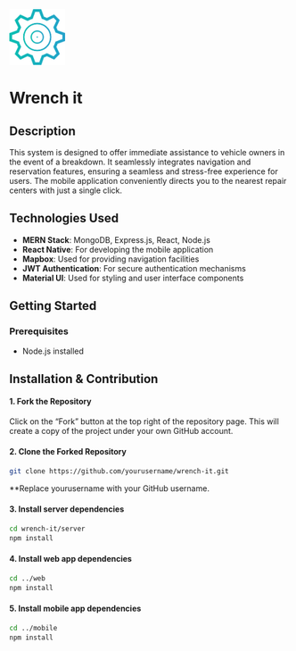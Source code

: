 <img src="web/src/assets/wrenchit.png" width="100" height="100" /> 

# Wrench it




## Description

This system is designed to offer immediate assistance to vehicle owners in the event of a breakdown. It seamlessly integrates navigation and reservation features, ensuring a seamless and stress-free experience for users. The mobile application conveniently directs you to the nearest repair centers with just a single click.

## Technologies Used

- **MERN Stack**: MongoDB, Express.js, React, Node.js
- **React Native**: For developing the mobile application
- **Mapbox**: Used for providing navigation facilities
- **JWT Authentication**: For secure authentication mechanisms
- **Material UI**: Used for styling and user interface components

## Getting Started

### Prerequisites

- Node.js installed

## Installation & Contribution
#### 1. Fork the Repository
Click on the “Fork” button at the top right of the repository page. This will create a copy of the project under your own GitHub account.
#### 2. Clone the Forked Repository

```bash
git clone https://github.com/yourusername/wrench-it.git
```
**Replace yourusername with your GitHub username.


#### 3. Install server dependencies

```bash
cd wrench-it/server
npm install
```

#### 4. Install web app dependencies

```bash
cd ../web
npm install
```

#### 5. Install mobile app dependencies

```bash
cd ../mobile
npm install
```
